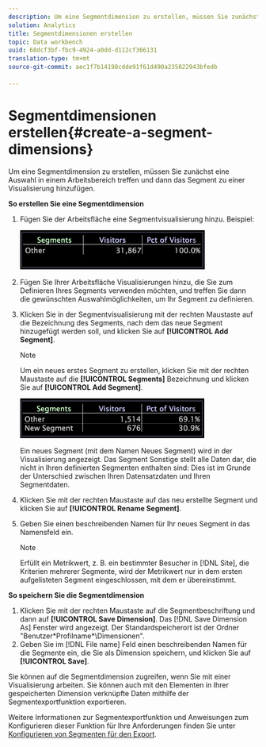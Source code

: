 ```yaml
---
description: Um eine Segmentdimension zu erstellen, müssen Sie zunächst eine Auswahl in einem Arbeitsbereich treffen und dann das Segment zu einer Visualisierung hinzufügen.
solution: Analytics
title: Segmentdimensionen erstellen
topic: Data workbench
uuid: 68dcf3bf-fbc9-4924-a0dd-d112cf366131
translation-type: tm+mt
source-git-commit: aec1f7b14198cdde91f61d490a235022943bfedb

---
```



# Segmentdimensionen erstellen{#create-a-segment-dimensions}

Um eine Segmentdimension zu erstellen, müssen Sie zunächst eine Auswahl in einem Arbeitsbereich treffen und dann das Segment zu einer Visualisierung hinzufügen.

**So erstellen Sie eine Segmentdimension**

1. Fügen Sie der Arbeitsfläche eine Segmentvisualisierung hinzu. Beispiel:

   ![](assets/vis_Segment.png)

1. Fügen Sie Ihrer Arbeitsfläche Visualisierungen hinzu, die Sie zum Definieren Ihres Segments verwenden möchten, und treffen Sie dann die gewünschten Auswahlmöglichkeiten, um Ihr Segment zu definieren.
1. Klicken Sie in der Segmentvisualisierung mit der rechten Maustaste auf die Bezeichnung des Segments, nach dem das neue Segment hinzugefügt werden soll, und klicken Sie auf **[!UICONTROL Add Segment]**.

   >[!NOTE]
   >
   >Um ein neues erstes Segment zu erstellen, klicken Sie mit der rechten Maustaste auf die **[!UICONTROL Segments]** Bezeichnung und klicken Sie auf **[!UICONTROL Add Segment]**.

   ![](assets/vis_SegmentNew.png)

   Ein neues Segment (mit dem Namen Neues Segment) wird in der Visualisierung angezeigt. Das Segment Sonstige stellt alle Daten dar, die nicht in Ihren definierten Segmenten enthalten sind: Dies ist im Grunde der Unterschied zwischen Ihren Datensatzdaten und Ihren Segmentdaten.

1. Klicken Sie mit der rechten Maustaste auf das neu erstellte Segment und klicken Sie auf **[!UICONTROL Rename Segment]**.
1. Geben Sie einen beschreibenden Namen für Ihr neues Segment in das Namensfeld ein.

   >[!NOTE]
   >
   >Erfüllt ein Metrikwert, z. B. ein bestimmter Besucher in [!DNL Site], die Kriterien mehrerer Segmente, wird der Metrikwert nur in dem ersten aufgelisteten Segment eingeschlossen, mit dem er übereinstimmt.

**So speichern Sie die Segmentdimension**

1. Klicken Sie mit der rechten Maustaste auf die Segmentbeschriftung und dann auf **[!UICONTROL Save Dimension]**. Das [!DNL Save Dimension As] Fenster wird angezeigt. Der Standardspeicherort ist der Ordner &quot;Benutzer\*Profilname*\Dimensionen&quot;.
1. Geben Sie im [!DNL File name] Feld einen beschreibenden Namen für die Segmente ein, die Sie als Dimension speichern, und klicken Sie auf **[!UICONTROL Save]**.

Sie können auf die Segmentdimension zugreifen, wenn Sie mit einer Visualisierung arbeiten. Sie können auch mit den Elementen in Ihrer gespeicherten Dimension verknüpfte Daten mithilfe der Segmentexportfunktion exportieren.

Weitere Informationen zur Segmentexportfunktion und Anweisungen zum Konfigurieren dieser Funktion für Ihre Anforderungen finden Sie unter [Konfigurieren von Segmenten für den Export](../../../../home/c-get-started/c-exp-data-seg-exp/t-config-sgts-expt.md#task-8857f221fa66463990ec9b60db6db372).
